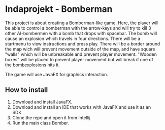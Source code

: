 # Indaprojekt - Bomberman 

This project is about creating a Bomberman-like game. Here, the player will be able to control a bomberman with the arrow-keys and will try to kill 3 other AI-bombermen with a bomb that drops with spacebar. The bomb will cause an explosion which travels in four directions. There will be a startmenu to view instructions and press play. There will be a border around the map wich will prevent movement outside of the map, and have square "walls" which will be unbreakable and prevent player movement. "Wooden boxes" will be placed to prevent player movement but will break if one of the bombexplosions hits it. 

The game will use JavaFX for graphics interaction.

## How to install

1. Download and install JavaFX.
2. Download and install an IDE that works with JavaFX and use it as an SDK.
3. Clone the repo and open it from Intellij.
4. Run the main class Bomber.
